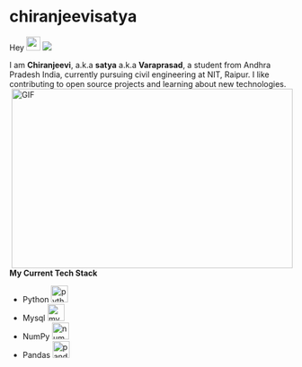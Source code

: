 
# chiranjeevisatya
Hey <img src="https://media.giphy.com/media/hvRJCLFzcasrR4ia7z/giphy.gif" width="25px"> ![](https://visitor-badge.glitch.me/badge?page_id=satyaram413.satyaram413)

I am **Chiranjeevi**, a.k.a **satya** a.k.a **Varaprasad**, a student from Andhra Pradesh India, currently pursuing civil engineering at NIT, Raipur. I like contributing to open source projects and learning about new technologies. <br />
<img align="right" alt="GIF" src="https://github.com/abhisheknaiidu/abhisheknaiidu/blob/master/code.gif?raw=true" width="500" height="320" />

**My Current Tech Stack**
- Python <img src="https://cdn.jsdelivr.net/gh/devicons/devicon/icons/python/python-original.svg" height="30" alt="python logo" line-height="1.5" />
  <img width="12" />
- Mysql <img src="https://cdn.jsdelivr.net/gh/devicons/devicon/icons/mysql/mysql-original.svg" height="30" alt="mysql logo"  line-height="2" />
  <img width="12" />
- NumPy <img src="https://cdn.jsdelivr.net/gh/devicons/devicon/icons/numpy/numpy-original.svg" height="30" alt="numpy logo" line-height="1.5"   />
  <img width="12" />
- Pandas <img src="https://cdn.jsdelivr.net/gh/devicons/devicon/icons/pandas/pandas-original.svg" height="30" alt="pandas logo"  />
